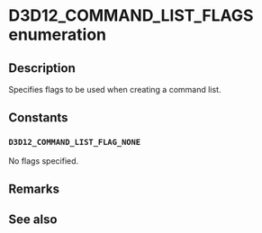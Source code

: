 # D3D12_COMMAND_LIST_FLAGS enumeration

## Description

Specifies flags to be used when creating a command list.

## Constants

### `D3D12_COMMAND_LIST_FLAG_NONE`

No flags specified.

## Remarks

## See also